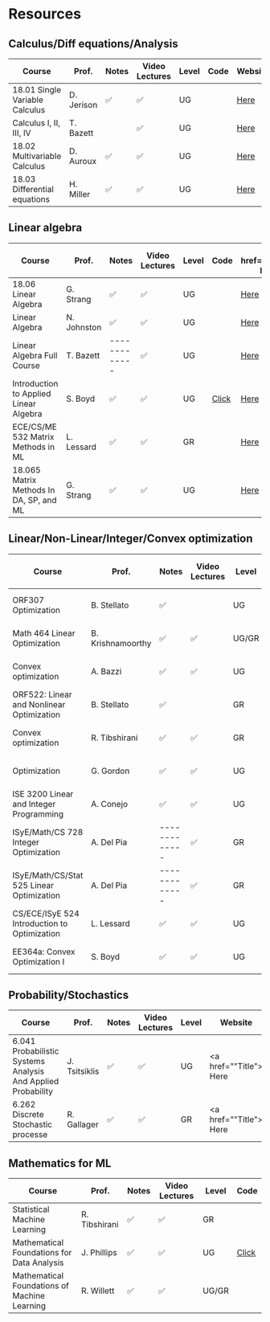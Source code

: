 # Resources

## Calculus/Diff equations/Analysis


| Course                                  | Prof.        |  Notes            | Video Lectures    |Level |Code  | Website|
| -------------                           | ------------ |-------------      | -------------     |------|------|------|
| 18.01 Single Variable Calculus          | D. Jerison   |:white_check_mark: | :white_check_mark:|UG    |      |<a href="" title="Title"> Here</a>|<a href=""Title"> Here</a>|
| Calculus I, II, III, IV                 | T. Bazett    |                   | :white_check_mark:|UG    |      |<a href="" title="Title"> Here</a>|<a href=""Title"> Here</a>|
| 18.02 Multivariable Calculus	          | D. Auroux    | :white_check_mark:| :white_check_mark:|UG    |      |<a href="" title="Title"> Here</a>|<a href=""Title"> Here</a>|
| 18.03 Differential equations	          | H. Miller    |:white_check_mark: | :white_check_mark:|UG    |      |<a href="" title="Title"> Here</a>|<a href=""Title"> Here</a>|


## Linear algebra

| Course                                  | Prof.        |  Notes            | Video Lectures   |Level |Code |<a href=""Title"> Here</a>|
| -------------                           | ------------ |-------------      |-------------     |------|-----|------|
| 18.06 Linear Algebra	                  | G. Strang    |:white_check_mark: |:white_check_mark:|UG    |     | <a href="" title="Title"> Here</a>|<a href=""Title"> Here</a>|
| Linear Algebra		                      | N. Johnston  | :white_check_mark:|:white_check_mark:|UG    ||<a href="" title="Title"> Here</a>|<a href=""Title"> Here</a>|
| Linear Algebra Full Course		          | T. Bazett    | -------------     |:white_check_mark:|UG    ||<a href="" title="Title"> Here</a>|<a href=""Title"> Here</a>|
| Introduction to Applied Linear Algebra	| S. Boyd      | :white_check_mark:|:white_check_mark:|UG    |<a href="https://github.com/vbartle/VMLS-Companions" title="Title"> Click</a>| <a href="" title="Title"> Here</a>|<a href=""Title"> Here</a>|
| ECE/CS/ME 532 Matrix Methods in ML			| L. Lessard   | :white_check_mark:|:white_check_mark:|GR    ||<a href="" title="Title"> Here</a>|<a href=""Title"> Here</a>|
| 18.065 Matrix Methods In DA, SP, and ML	| G. Strang    | :white_check_mark:|:white_check_mark:|UG    ||<a href="" title="Title"> Here</a>|<a href=""Title"> Here</a>|



## Linear/Non-Linear/Integer/Convex optimization



| Course                                      | Prof.            |  Notes            | Video Lectures   |Level |  Code  |<a href=""Title"> Here</a>|
| -------------                               | -------------    |-------------      | -------------    |------| ------ |------|
| ORF307 Optimization	                        | B. Stellato      |:white_check_mark: |                  |UG    |<a href="https://github.com/ORF307/companion" title="Title"> Click</a>|<a href=""Title"> Here</a>|
| Math 464 Linear Optimization	              | B. Krishnamoorthy| :white_check_mark:|:white_check_mark:|UG/GR |        |<a href=""Title"> Here</a>|
| Convex optimization		                      | A. Bazzi         | :white_check_mark:|:white_check_mark:|UG    |        |<a href=""Title"> Here</a>|
| ORF522: Linear and Nonlinear Optimization	  | B. Stellato      | :white_check_mark:|                  |GR    |<a href="https://github.com/ORF522/companion" title="Title"> Click</a>|<a href=""Title"> Here</a>|
| Convex optimization		                      | R. Tibshirani    |:white_check_mark: |:white_check_mark:|GR    |  |<a href=""Title"> Here</a>|
| Optimization		                            | G. Gordon        | :white_check_mark:|:white_check_mark:|UG    |  |<a href=""Title"> Here</a>|
| ISE 3200 Linear and Integer Programming	    | A. Conejo        | :white_check_mark:|:white_check_mark:|UG    |  |<a href=""Title"> Here</a>|
| ISyE/Math/CS 728 Integer Optimization	      | A. Del Pia       | -------------     |:white_check_mark:|GR    |  |<a href=""Title"> Here</a>|
| ISyE/Math/CS/Stat 525 Linear Optimization		| A. Del Pia       | -------------     |:white_check_mark:|GR    |  |<a href=""Title"> Here</a>|
| CS/ECE/ISyE 524 Introduction to Optimization| L. Lessard       | :white_check_mark:|:white_check_mark:|UG    |<a href="https://laurentlessard.com/teaching/524-intro-to-optimization/" title="Title"> Click</a>|<a href=""Title"> Here</a>|
| EE364a: Convex Optimization I	              | S. Boyd          |:white_check_mark: |:white_check_mark:|UG    |  |<a href=""Title"> Here</a>|



## Probability/Stochastics


| Course                                                      | Prof.        |  Notes           |Video Lectures    |Level | Website|
| -------------                                               | -------------|-------------     |------------      |------|------|
| 6.041 Probabilistic Systems Analysis And Applied Probability| J. Tsitsiklis|:white_check_mark:|:white_check_mark:|UG    |<a href=""Title"> Here</a>|
| 6.262 Discrete Stochastic processe	                        | R. Gallager  |:white_check_mark:|:white_check_mark:|GR    |<a href=""Title"> Here</a>|



## Mathematics for ML


| Course                                      | Prof.         |  Notes           |Video Lectures    |Level | Code  |
| -------------                               | ------------- |-------------     |-------------     |------|  ---- |
| Statistical Machine Learning	              | R. Tibshirani |:white_check_mark:|:white_check_mark:|GR    |       | <a href=""Title"> Here</a>|
| Mathematical Foundations for Data Analysis  | J. Phillips   |:white_check_mark:|:white_check_mark:|UG    | <a href="https://www.cs.utah.edu/~jeffp/teaching/FoDA.html" title="Title"> Click</a>| <a href=""Title"> Here</a>|
| Mathematical Foundations of Machine Learning| R. Willett    |:white_check_mark:|:white_check_mark:|UG/GR ||<a href=""Title"> Here</a>|

